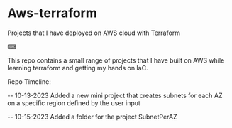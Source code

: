 # Aws-terraform
Projects that I have deployed on AWS cloud with Terraform

⌨

This repo contains a small range of projects that I have built on AWS while learning terraform and getting my hands on IaC.

Repo Timeline:

-- 10-13-2023
Added a new mini project that creates subnets for each AZ on a specific region defined by the user input

-- 10-15-2023 Added a folder for the project SubnetPerAZ



